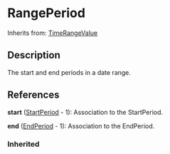 
# RangePeriod

Inherits from: [TimeRangeValue](TimeRangeValue.md)



## Description

The start and end periods in a date range.




## References

**start** ([StartPeriod](StartPeriod.md) - 1): Association to the StartPeriod.

**end** ([EndPeriod](EndPeriod.md) - 1): Association to the EndPeriod.

### Inherited




